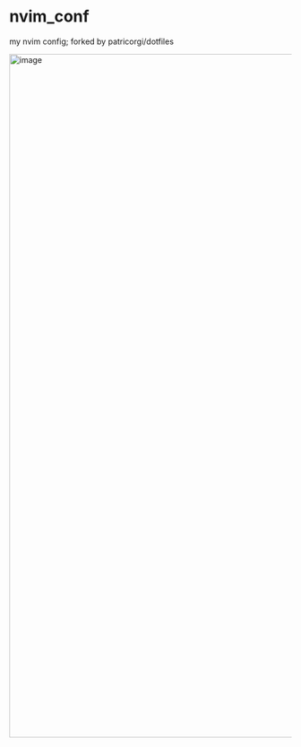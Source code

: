 # nvim_conf
my nvim config; forked by patricorgi/dotfiles

<img width="2068" height="1218" alt="image" src="https://github.com/user-attachments/assets/64d5886f-03f8-4e50-ac57-31e153a7293e" />

